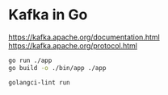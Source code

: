 # Kafka in Go

<https://kafka.apache.org/documentation.html>
<https://kafka.apache.org/protocol.html>

```bash
go run ./app
go build -o ./bin/app ./app

golangci-lint run
```
